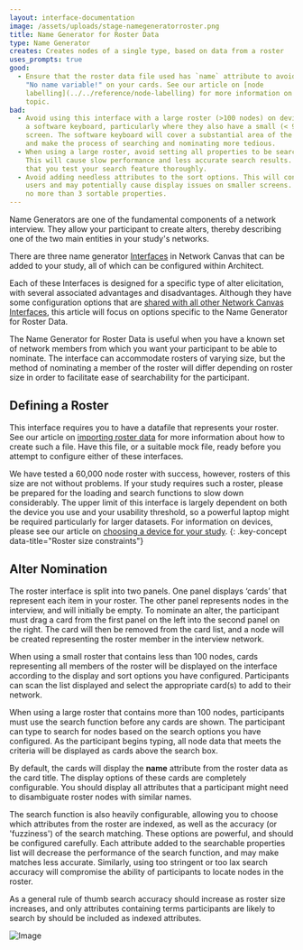 ```yaml
---
layout: interface-documentation
image: /assets/uploads/stage-namegeneratorroster.png
title: Name Generator for Roster Data
type: Name Generator
creates: Creates nodes of a single type, based on data from a roster
uses_prompts: true
good:
  - Ensure that the roster data file used has `name` attribute to avoid seeing
    "No name variable!" on your cards. See our article on [node
    labelling](../../reference/node-labelling) for more information on this
    topic.
bad:
  - Avoid using this interface with a large roster (>100 nodes) on devices with
    a software keyboard, particularly where they also have a small (< 9")
    screen. The software keyboard will cover a substantial area of the screen,
    and make the process of searching and nominating more tedious.
  - When using a large roster, avoid setting all properties to be searchable.
    This will cause slow performance and less accurate search results. Ensure
    that you test your search feature thoroughly.
  - Avoid adding needless attributes to the sort options. This will confuse
    users and may potentially cause display issues on smaller screens. Aim for
    no more than 3 sortable properties.
---
```

Name Generators are one of the fundamental components of a network interview. They allow your participant to create alters, thereby describing one of the two main entities in your study's networks.

There are three name generator [Interfaces](../_key-concepts/interfaces.md) in Network Canvas that can be added to your study, all of which can be configured within Architect.

Each of these Interfaces is designed for a specific type of alter elicitation, with several associated advantages and disadvantages. Although they have some configuration options that are [shared with all other Network Canvas Interfaces](./shared.md), this article will focus on options specific to the Name Generator for Roster Data.

The Name Generator for Roster Data is useful when you have a known set of network members from which you want your participant to be able to nominate. The interface can accommodate rosters of varying size, but the method of nominating a member of the roster will differ depending on roster size in order to facilitate ease of searchability for the participant.  

## Defining a Roster

This interface requires you to have a datafile that represents your roster. See our article on [importing roster data](../_how-to/importing-roster-data.md) for more information about how to create such a file. Have this file, or a suitable mock file, ready before you attempt to configure either of these interfaces.

We have tested a 60,000 node roster with success, however, rosters of this size are not without problems. If your study requires such a roster, please be prepared for the loading and search functions to slow down considerably. The upper limit of this interface is largely dependent on both the device you use and your usability threshold, so a powerful laptop might be required particularly for larger datasets. For information on devices, please see our article on [choosing a device for your study](../_how-to/choosing-hardware.md).
{: .key-concept data-title="Roster size constraints"}

## Alter Nomination

The roster interface is split into two panels. One panel displays ‘cards’ that represent each item in your roster. The other panel represents nodes in the interview, and will initially be empty. To nominate an alter, the participant must drag a card from the first panel on the left into the second panel on the right. The card will then be removed from the card list, and a node will be created representing the roster member in the interview network. 

When using a small roster that contains less than 100 nodes, cards representing all members of the roster will be displayed on the interface according to the display and sort options you have configured. Participants can scan the list displayed and select the appropriate card(s) to add to their network. 

When using a large roster that contains more than 100 nodes, participants must use the search function before any cards are shown. The participant can type to search for nodes based on the search options you have configured. As the participant begins typing, all node data that meets the criteria will be displayed as cards above the search box.

By default, the cards will display the **name** attribute from the roster data as the card title. The display options of these cards are completely configurable. You should display all attributes that a participant might need to disambiguate roster nodes with similar names.

The search function is also heavily configurable, allowing you to choose which attributes from the roster are indexed, as well as the accuracy (or 'fuzziness') of the search matching. These options are powerful, and should be configured carefully. Each attribute added to the searchable properties list will decrease the performance of the search function, and may make matches less accurate. Similarly, using too stringent or too lax search accuracy will compromise the ability of participants to locate nodes in the roster.

As a general rule of thumb search accuracy should increase as roster size increases, and only attributes containing terms participants are likely to search by should be included as indexed attributes.

![Image](/assets/img/interface-documentation/name-generators/architect-search.png)
